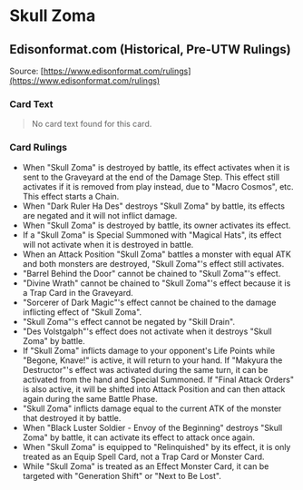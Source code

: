 # Skull Zoma

## Edisonformat.com (Historical, Pre-UTW Rulings)

Source: [https://www.edisonformat.com/rulings](https://www.edisonformat.com/rulings)

### Card Text

> No card text found for this card.

### Card Rulings

*   When "Skull Zoma" is destroyed by battle, its effect activates when it is sent to the Graveyard at the end of the Damage Step. This effect still activates if it is removed from play instead, due to "Macro Cosmos", etc. This effect starts a Chain.
*   When "Dark Ruler Ha Des" destroys "Skull Zoma" by battle, its effects are negated and it will not inflict damage.
*   When "Skull Zoma" is destroyed by battle, its owner activates its effect.
*   If a "Skull Zoma" is Special Summoned with "Magical Hats", its effect will not activate when it is destroyed in battle.
*   When an Attack Position "Skull Zoma" battles a monster with equal ATK and both monsters are destroyed, "Skull Zoma"'s effect still activates.
*   "Barrel Behind the Door" cannot be chained to "Skull Zoma"'s effect.
*   "Divine Wrath" cannot be chained to "Skull Zoma"'s effect because it is a Trap Card in the Graveyard.
*   "Sorcerer of Dark Magic"'s effect cannot be chained to the damage inflicting effect of "Skull Zoma".
*   "Skull Zoma"'s effect cannot be negated by "Skill Drain".
*   "Des Volstgalph"'s effect does not activate when it destroys "Skull Zoma" by battle.
*   If "Skull Zoma" inflicts damage to your opponent's Life Points while "Begone, Knave!" is active, it will return to your hand. If "Makyura the Destructor"'s effect was activated during the same turn, it can be activated from the hand and Special Summoned. If "Final Attack Orders" is also active, it will be shifted into Attack Position and can then attack again during the same Battle Phase.
*   "Skull Zoma" inflicts damage equal to the current ATK of the monster that destroyed it by battle.
*   When "Black Luster Soldier - Envoy of the Beginning" destroys "Skull Zoma" by battle, it can activate its effect to attack once again.
*   When "Skull Zoma" is equipped to "Relinquished" by its effect, it is only treated as an Equip Spell Card, not a Trap Card or Monster Card.
*   While "Skull Zoma" is treated as an Effect Monster Card, it can be targeted with "Generation Shift" or "Next to Be Lost".
